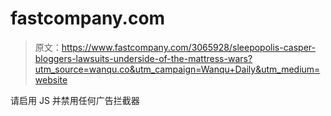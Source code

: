 # fastcompany.com

> 原文：<https://www.fastcompany.com/3065928/sleepopolis-casper-bloggers-lawsuits-underside-of-the-mattress-wars?utm_source=wanqu.co&utm_campaign=Wanqu+Daily&utm_medium=website>

请启用 JS 并禁用任何广告拦截器
